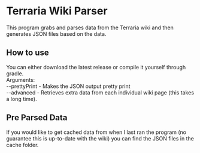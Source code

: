 # Terraria Wiki Parser
This program grabs and parses data from the Terraria wiki and then generates JSON files based on the data.

## How to use
You can either download the latest release or compile it yourself through gradle.
<br>
Arguments:
<br>
--prettyPrint - Makes the JSON output pretty print
<br>
--advanced - Retrieves extra data from each individual wiki page (this takes a long time).

## Pre Parsed Data
If you would like to get cached data from when I last ran the program (no guarantee this is up-to-date with the wiki)
you can find the JSON files in the cache folder.